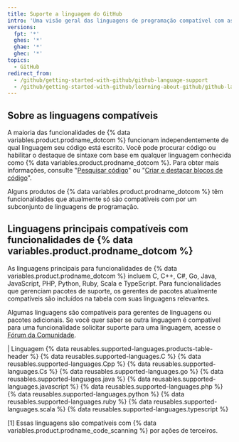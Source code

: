 ```yaml
---
title: Suporte a linguagem do GitHub
intro: 'Uma visão geral das linguagens de programação compatível com as funcionalidades de {% data variables.product.prodname_dotcom %}'
versions:
  fpt: '*'
  ghes: '*'
  ghae: '*'
  ghec: '*'
topics:
  - GitHub
redirect_from:
  - /github/getting-started-with-github/github-language-support
  - /github/getting-started-with-github/learning-about-github/github-language-support
---
```


<!-- If you make changes to this article, also update any feature-level articles to reflect the same changes in language support. -->

## Sobre as linguagens compatíveis

A maioria das funcionalidades de {% data variables.product.prodname_dotcom %} funcionam independentemente de qual linguagem seu código está escrito. Você pode procurar código ou habilitar o destaque de sintaxe com base em qualquer linguagem conhecida como {% data variables.product.prodname_dotcom %}. Para obter mais informações, consulte "[Pesquisar código](/github/searching-for-information-on-github/searching-code#search-by-language)" ou "[Criar e destacar blocos de código](/github/writing-on-github/creating-and-highlighting-code-blocks#syntax-highlighting)".

Alguns produtos de {% data variables.product.prodname_dotcom %} têm funcionalidades que atualmente só são compatíveis com por um subconjunto de linguagens de programação.

## Linguagens principais compatíveis com funcionalidades de {% data variables.product.prodname_dotcom %}

As linguagens principais para funcionalidades de {% data variables.product.prodname_dotcom %} incluem C, C++, C#, Go, Java, JavaScript, PHP, Python, Ruby, Scala e TypeScript. Para funcionalidades que gerenciam pacotes de suporte, os gerentes de pacotes atualmente compatíveis são incluídos na tabela com suas linguagens relevantes.

Algumas linguagens são compatíveis para gerentes de linguagens ou pacotes adicionais. Se você quer saber se outra linguagem é compatível para uma funcionalidade solicitar suporte para uma linguagem, acesse o [Fórum da Comunidade](https://github.community/).

| Linguagem {% data reusables.supported-languages.products-table-header %}
{% data reusables.supported-languages.C %}
{% data reusables.supported-languages.Cpp %}
{% data reusables.supported-languages.Cs %}
{% data reusables.supported-languages.go %}
{% data reusables.supported-languages.java %}
{% data reusables.supported-languages.javascript %}
{% data reusables.supported-languages.php %}
{% data reusables.supported-languages.python %}
{% data reusables.supported-languages.ruby %}
{% data reusables.supported-languages.scala %}
{% data reusables.supported-languages.typescript %}

[1] Essas linguagens são compatíveis com {% data variables.product.prodname_code_scanning %} por ações de terceiros.
